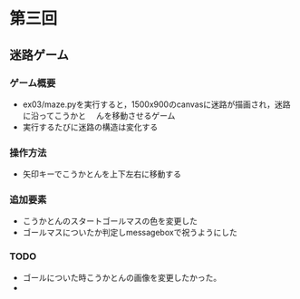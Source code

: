 # 第三回
## 迷路ゲーム
### ゲーム概要
- ex03/maze.pyを実行すると，1500x900のcanvasに迷路が描画され，迷路に沿ってこうかと
　んを移動させるゲーム
- 実行するたびに迷路の構造は変化する　
### 操作方法
- 矢印キーでこうかとんを上下左右に移動する
### 追加要素
- こうかとんのスタートゴールマスの色を変更した
- ゴールマスについたか判定しmessageboxで祝うようにした
### TODO
- ゴールについた時こうかとんの画像を変更したかった。
- 